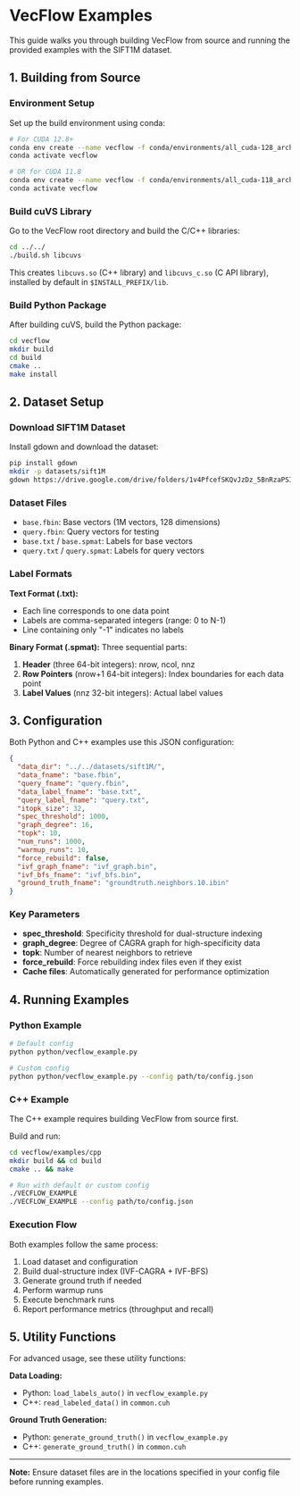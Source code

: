# VecFlow Examples

This guide walks you through building VecFlow from source and running the provided examples with the SIFT1M dataset.

## 1. Building from Source

### Environment Setup
Set up the build environment using conda:

```bash
# For CUDA 12.8+
conda env create --name vecflow -f conda/environments/all_cuda-128_arch-x86_64.yaml
conda activate vecflow

# OR for CUDA 11.8
conda env create --name vecflow -f conda/environments/all_cuda-118_arch-x86_64.yaml
conda activate vecflow
```

### Build cuVS Library
Go to the VecFlow root directory and build the C/C++ libraries:

```bash
cd ../../
./build.sh libcuvs
```

This creates `libcuvs.so` (C++ library) and `libcuvs_c.so` (C API library), installed by default in `$INSTALL_PREFIX/lib`.

### Build Python Package
After building cuVS, build the Python package:

```bash
cd vecflow
mkdir build
cd build
cmake ..
make install
```

## 2. Dataset Setup

### Download SIFT1M Dataset

Install gdown and download the dataset:

```bash
pip install gdown
mkdir -p datasets/sift1M
gdown https://drive.google.com/drive/folders/1v4PfcefSKQvJzDz_5BnRzaPSIk4CEQ_S?usp=sharing -O datasets/ --folder
```

### Dataset Files
- `base.fbin`: Base vectors (1M vectors, 128 dimensions)
- `query.fbin`: Query vectors for testing
- `base.txt` / `base.spmat`: Labels for base vectors
- `query.txt` / `query.spmat`: Labels for query vectors

### Label Formats

**Text Format (.txt):**
- Each line corresponds to one data point
- Labels are comma-separated integers (range: 0 to N-1)
- Line containing only "-1" indicates no labels

**Binary Format (.spmat):**
Three sequential parts:
1. **Header** (three 64-bit integers): nrow, ncol, nnz
2. **Row Pointers** (nrow+1 64-bit integers): Index boundaries for each data point
3. **Label Values** (nnz 32-bit integers): Actual label values

## 3. Configuration

Both Python and C++ examples use this JSON configuration:

```json
{
  "data_dir": "../../datasets/sift1M/",
  "data_fname": "base.fbin",
  "query_fname": "query.fbin",
  "data_label_fname": "base.txt",
  "query_label_fname": "query.txt",
  "itopk_size": 32,
  "spec_threshold": 1000,
  "graph_degree": 16,
  "topk": 10,
  "num_runs": 1000,
  "warmup_runs": 10,
  "force_rebuild": false,
  "ivf_graph_fname": "ivf_graph.bin",
  "ivf_bfs_fname": "ivf_bfs.bin",
  "ground_truth_fname": "groundtruth.neighbors.10.ibin"
}
```

### Key Parameters
- **spec_threshold**: Specificity threshold for dual-structure indexing
- **graph_degree**: Degree of CAGRA graph for high-specificity data
- **topk**: Number of nearest neighbors to retrieve
- **force_rebuild**: Force rebuilding index files even if they exist
- **Cache files**: Automatically generated for performance optimization

## 4. Running Examples

### Python Example

```bash
# Default config
python python/vecflow_example.py

# Custom config
python python/vecflow_example.py --config path/to/config.json
```

### C++ Example

The C++ example requires building VecFlow from source first.

Build and run:

```bash
cd vecflow/examples/cpp
mkdir build && cd build
cmake .. && make

# Run with default or custom config
./VECFLOW_EXAMPLE
./VECFLOW_EXAMPLE --config path/to/config.json
```

### Execution Flow
Both examples follow the same process:
1. Load dataset and configuration
2. Build dual-structure index (IVF-CAGRA + IVF-BFS)
3. Generate ground truth if needed
4. Perform warmup runs
5. Execute benchmark runs
6. Report performance metrics (throughput and recall)

## 5. Utility Functions

For advanced usage, see these utility functions:

**Data Loading:**
- Python: `load_labels_auto()` in `vecflow_example.py`
- C++: `read_labeled_data()` in `common.cuh`

**Ground Truth Generation:**
- Python: `generate_ground_truth()` in `vecflow_example.py`
- C++: `generate_ground_truth()` in `common.cuh`

---

**Note:** Ensure dataset files are in the locations specified in your config file before running examples.

